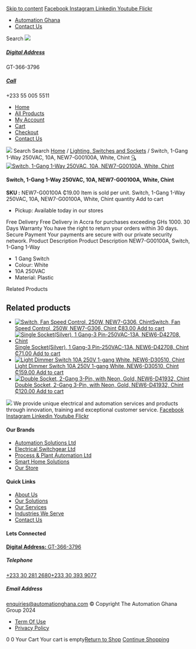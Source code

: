 [Skip to content](https://store.automationghana.com/product/switch-new7-g00100a-chint/#content)
[ Facebook ](https://www.facebook.com/automationgh/) [ Instagram ](https://www.instagram.com/automationgh/) [ Linkedin ](https://www.linkedin.com/company/the-automation-ghana-limited/) [ Youtube ](https://www.youtube.com/channel/UCurrRDUSm5oIW39VXjn1u0w) [ Flickr ](https://www.flickr.com/photos/181794037@N07/)
  * [ Automation Ghana ](https://automationghana.com)
  * [ Contact Us ](https://store.automationghana.com/contact/)


Search
[ ![](https://store.automationghana.com/wp-content/uploads/2024/04/Website-TAGG-Logo-BLUE.png) ](https://store.automationghana.com/)
[ ](https://maps.app.goo.gl/m4xeaagWCNbLk4jM6)
#####  [ Digital Address ](https://maps.app.goo.gl/m4xeaagWCNbLk4jM6)
GT-366-3796 
[ ](tel:+233550055511)
#####  [ Call ](tel:+233550055511)
+233 55 005 5511 
  * [Home](https://store.automationghana.com/)
  * [All Products](https://store.automationghana.com/shop/)
  * [My Account](https://store.automationghana.com/my-account/)
  * [Cart](https://store.automationghana.com/cart/)
  * [Checkout](https://store.automationghana.com/checkout/)
  * [Contact Us](https://store.automationghana.com/contact/)


[![](https://store.automationghana.com/wp-content/uploads/2024/04/AutomationGhana_logo_white.png)](https://store.automationghana.com)
Search
Search
[Home](https://store.automationghana.com) / [Lighting, Switches and Sockets](https://store.automationghana.com/product-category/lighting-switches-and-sockets/) / Switch, 1-Gang 1-Way 250VAC, 10A, NEW7-G00100A, White, Chint
[🔍](https://store.automationghana.com/product/switch-new7-g00100a-chint/)
[![Switch, 1-Gang 1-Way 250VAC, 10A, NEW7-G00100A, White, Chint](https://store.automationghana.com/wp-content/uploads/2020/04/SWITCH-8.jpg)](https://store.automationghana.com/wp-content/uploads/2020/04/SWITCH-8.jpg)
####  Switch, 1-Gang 1-Way 250VAC, 10A, NEW7-G00100A, White, Chint 
**SKU :** NEW7-G00100A 
₵19.00
Item is sold per unit.
Switch, 1-Gang 1-Way 250VAC, 10A, NEW7-G00100A, White, Chint quantity
Add to cart
  * Pickup: Available today in our stores


Free Delivery 
Free Delivery in Accra for purchases exceeding GHs 1000. 
30 Days Warranty 
You have the right to return your orders within 30 days. 
Secure Payment 
Your payments are secure with our private security network. 
Product Description
Product Description
NEW7-G00100A, Switch, 1-Gang 1-Way 
  * 1 Gang Switch
  * Colour: White
  * 10A 250VAC
  * Material: Plastic


Related Products 
## Related products
  * [![Switch, Fan Speed Control, 250W, NEW7-G306, Chint](https://store.automationghana.com/wp-content/uploads/2020/04/fan-speed-300x300.jpg)Switch, Fan Speed Control, 250W, NEW7-G306, Chint ₵83.00 ](https://store.automationghana.com/product/switch-new7-g306-chint/)
[Add to cart](https://store.automationghana.com/product/switch-new7-g00100a-chint/?add-to-cart=1538)
  * [![Single Socket\(Silver\), 1 Gang-3 Pin-250VAC-13A, NEW6-D42708, Chint](https://store.automationghana.com/wp-content/uploads/2020/04/1-gang-silver-socket-300x300.jpg)Single Socket(Silver), 1 Gang-3 Pin-250VAC-13A, NEW6-D42708, Chint ₵71.00 ](https://store.automationghana.com/product/single-socket-new6-d42708-chint/)
[Add to cart](https://store.automationghana.com/product/switch-new7-g00100a-chint/?add-to-cart=1528)
  * [![Light Dimmer Switch 10A 250V 1-gang White, NEW6-D30510, Chint](https://store.automationghana.com/wp-content/uploads/2020/04/dimmer-switch.jpg)Light Dimmer Switch 10A 250V 1-gang White, NEW6-D30510, Chint ₵159.00 ](https://store.automationghana.com/product/light-dimmer-new6-d30510-chint/)
[Add to cart](https://store.automationghana.com/product/switch-new7-g00100a-chint/?add-to-cart=1520)
  * [![Double Socket, 2-Gang 3-Pin, with Neon, Gold, NEW6-D41932, Chint](https://store.automationghana.com/wp-content/uploads/2020/04/SOCKET-3-300x300.jpg)Double Socket, 2-Gang 3-Pin, with Neon, Gold, NEW6-D41932, Chint ₵120.00 ](https://store.automationghana.com/product/double-socket-new6-d41932-chint/)
[Add to cart](https://store.automationghana.com/product/switch-new7-g00100a-chint/?add-to-cart=1508)


![](https://store.automationghana.com/wp-content/uploads/2024/04/AutomationGhana_logo_white.png)
We provide unique electrical and automation services and products through innovation, training and exceptional customer service.
[ Facebook ](https://www.facebook.com/automationgh/) [ Instagram ](https://www.instagram.com/automationgh/) [ Linkedin ](https://www.linkedin.com/company/the-automation-ghana-limited/) [ Youtube ](https://www.youtube.com/channel/UCurrRDUSm5oIW39VXjn1u0w) [ Flickr ](https://www.flickr.com/photos/181794037@N07/)
#### Our Brands
  * [ Automation Solutions Ltd ](https://store.automationghana.com/product/switch-new7-g00100a-chint/)
  * [ Electrical Switchgear Ltd ](https://store.automationghana.com/product/switch-new7-g00100a-chint/)
  * [ Process & Plant Automation Ltd ](https://store.automationghana.com/product/switch-new7-g00100a-chint/)
  * [ Smart Home Solutions ](https://store.automationghana.com/product/switch-new7-g00100a-chint/)
  * [ Our Store ](https://store.automationghana.com/product/switch-new7-g00100a-chint/)


#### Quick Links
  * [ About Us ](https://store.automationghana.com/product/switch-new7-g00100a-chint/)
  * [ Our Solutions ](https://store.automationghana.com/product/switch-new7-g00100a-chint/)
  * [ Our Services ](https://store.automationghana.com/product/switch-new7-g00100a-chint/)
  * [ Industries We Serve ](https://store.automationghana.com/product/switch-new7-g00100a-chint/)
  * [ Contact Us ](https://store.automationghana.com/product/switch-new7-g00100a-chint/)


#### Lets Connected
[**Digital Address:** GT-366-3796](https://maps.app.goo.gl/m4xeaagWCNbLk4jM6)
#####  Telephone 
[ +233 30 281 2680](tel:+233302812680)[+233 30 393 9077](https://store.automationghana.com/product/switch-new7-g00100a-chint/+233303939077)
#####  Email Address 
enquiries@automationghana.com 
© Copyright The Automation Ghana Group 2024
  * [ Term Of Use ](https://store.automationghana.com/product/switch-new7-g00100a-chint/)
  * [ Privacy Policy ](https://store.automationghana.com/product/switch-new7-g00100a-chint/)


0
0
Your Cart
Your cart is empty[Return to Shop](https://store.automationghana.com/shop/)
[Continue Shopping](https://store.automationghana.com/product/switch-new7-g00100a-chint/)
